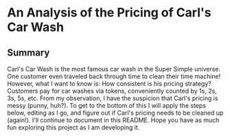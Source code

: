 # An Analysis of the Pricing of Carl's Car Wash

## Summary

Carl's Car Wash is the most famous car wash in the Super Simple universe.  One customer even traveled back through time to clean their time machine! However, what I want to know is: How consistent is his pricing strategy? Customers pay for car washes via tokens, conveniently counted by 1s, 2s, 3s, 5s, etc. From my observation, I have the suspicion that Carl's pricing is messy (punny, huh?).  To get to the bottom of this I will apply the steps below, editing as I go, and figure out if Carl's pricing needs to be cleaned up (again!).  I'll continue to document in this README.  Hope you have as much fun exploring this project as I am developing it.

